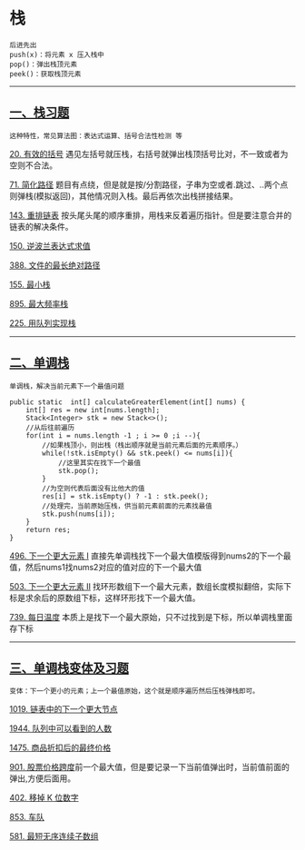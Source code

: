 # 栈
    后进先出
    push(x)：将元素 x 压入栈中
    pop()：弹出栈顶元素
    peek()：获取栈顶元素

--- 
## [一、栈习题](https://labuladong.online/algo/problem-set/stack/)

    这种特性，常见算法图：表达式运算、括号合法性检测 等

[20. 有效的括号](https://leetcode.cn/problems/valid-parentheses/description/) 遇见左括号就压栈，右括号就弹出栈顶括号比对，不一致或者为空则不合法。

[71. 简化路径](https://leetcode.cn/problems/simplify-path/description/) 题目有点绕，但是就是按/分割路径，子串为空或者.跳过、..两个点则弹栈(模拟返回)，其他情况则入栈。最后再依次出栈拼接结果。

[143. 重排链表](https://leetcode.cn/problems/reorder-list/description/) 按头尾头尾的顺序重排，用栈来反着遍历指针。但是要注意合并的链表的解决条件。

[150. 逆波兰表达式求值](https://leetcode.cn/problems/evaluate-reverse-polish-notation/description/)

[388. 文件的最长绝对路径](https://leetcode.cn/problems/longest-absolute-file-path/description/)

[155. 最小栈](https://leetcode.cn/problems/min-stack/description/)

[895. 最大频率栈](https://leetcode.cn/problems/maximum-frequency-stack/submissions/)

[225. 用队列实现栈](https://leetcode.cn/problems/implement-stack-using-queues/description/)

---

## [二、单调栈](https://labuladong.online/algo/data-structure/monotonic-stack/)
    单调栈，解决当前元素下一个最值问题

    public static  int[] calculateGreaterElement(int[] nums) {
        int[] res = new int[nums.length];
        Stack<Integer> stk = new Stack<>();
        //从后往前遍历
        for(int i = nums.length -1 ; i >= 0 ;i --){
            //如果栈顶小，则出栈（栈出顺序就是当前元素后面的元素顺序。）
            while(!stk.isEmpty() && stk.peek() <= nums[i]){
                //这里其实在找下一个最值
                stk.pop();
            }
            //为空则代表后面没有比他大的值
            res[i] = stk.isEmpty() ? -1 : stk.peek();
            //处理完，当前原始压栈，供当前元素前面的元素找最值
            stk.push(nums[i]);
        }
        return res;
    }

[496. 下一个更大元素 I](https://leetcode.cn/problems/next-greater-element-i/description/) 直接先单调栈找下一个最大值模版得到nums2的下一个最值，然后nums1找nums2对应的值对应的下一个最大值

[503. 下一个更大元素 II](https://leetcode.cn/problems/next-greater-element-ii/description/) 找环形数组下一个最大元素，数组长度模拟翻倍，实际下标是求余后的原数组下标，这样环形找下一个最大值。

[739. 每日温度](https://leetcode.cn/problems/daily-temperatures/description/) 本质上是找下一个最大原始，只不过找到是下标，所以单调栈里面存下标

---
## [三、单调栈变体及习题](https://labuladong.online/algo/problem-set/monotonic-stack/)

    变体：下一个更小的元素；上一个最值原始，这个就是顺序遍历然后压栈弹栈即可。

[1019. 链表中的下一个更大节点](https://leetcode.cn/problems/next-greater-node-in-linked-list/description/)

[1944. 队列中可以看到的人数](https://leetcode.cn/problems/number-of-visible-people-in-a-queue/description/)

[1475. 商品折扣后的最终价格](https://leetcode.cn/problems/final-prices-with-a-special-discount-in-a-shop/description/)

[901. 股票价格跨度](https://leetcode.cn/problems/online-stock-span/description/)前一个最大值，但是要记录一下当前值弹出时，当前值前面的弹出,方便后面用。

[402. 移掉 K 位数字](https://leetcode.cn/problems/remove-k-digits/description/)

[853. 车队](https://leetcode.cn/problems/car-fleet/description/)

[581. 最短无序连续子数组](https://leetcode.cn/problems/shortest-unsorted-continuous-subarray/description/)